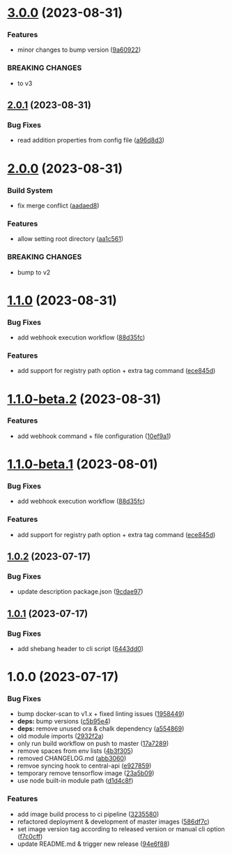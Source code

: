 # [3.0.0](https://github.com/PHT-Medic/master-images/compare/v2.0.1...v3.0.0) (2023-08-31)


### Features

* minor changes to bump version ([9a60922](https://github.com/PHT-Medic/master-images/commit/9a60922c8046daeee750185eefb13a337ae2cd1f))


### BREAKING CHANGES

* to v3

## [2.0.1](https://github.com/PHT-Medic/master-images/compare/v2.0.0...v2.0.1) (2023-08-31)


### Bug Fixes

* read addition properties from config file ([a96d8d3](https://github.com/PHT-Medic/master-images/commit/a96d8d3aae2e68151092a340b09aa8569372aa9d))

# [2.0.0](https://github.com/PHT-Medic/master-images/compare/v1.1.0...v2.0.0) (2023-08-31)


### Build System

* fix merge conflict ([aadaed8](https://github.com/PHT-Medic/master-images/commit/aadaed8b4853e41d8cc2d14bf0fb74c04c8305d7))


### Features

* allow setting root directory ([aa1c561](https://github.com/PHT-Medic/master-images/commit/aa1c5615020366af777831c15d5beec8ace12bce))


### BREAKING CHANGES

* bump to v2

# [1.1.0](https://github.com/PHT-Medic/master-images/compare/v1.0.2...v1.1.0) (2023-08-31)


### Bug Fixes

* add webhook execution workflow ([88d35fc](https://github.com/PHT-Medic/master-images/commit/88d35fcf404d1668fd47413b70dbb50f78bb14e5))

### Features

* add support for registry path option + extra tag command ([ece845d](https://github.com/PHT-Medic/master-images/commit/ece845da4f1cb16864997203a656d5b25a6b62c1))

# [1.1.0-beta.2](https://github.com/PHT-Medic/master-images/compare/v1.1.0-beta.1...v1.1.0-beta.2) (2023-08-31)

### Features

* add webhook command + file configuration ([10ef9a1](https://github.com/PHT-Medic/master-images/commit/10ef9a12370ef618cc313f32d45da60b6715917d))

# [1.1.0-beta.1](https://github.com/PHT-Medic/master-images/compare/v1.0.2...v1.1.0-beta.1) (2023-08-01)


### Bug Fixes

* add webhook execution workflow ([88d35fc](https://github.com/PHT-Medic/master-images/commit/88d35fcf404d1668fd47413b70dbb50f78bb14e5))


### Features

* add support for registry path option + extra tag command ([ece845d](https://github.com/PHT-Medic/master-images/commit/ece845da4f1cb16864997203a656d5b25a6b62c1))

## [1.0.2](https://github.com/PHT-Medic/master-images/compare/v1.0.1...v1.0.2) (2023-07-17)


### Bug Fixes

* update description package.json ([9cdae97](https://github.com/PHT-Medic/master-images/commit/9cdae971f9355ebdc687eecd845c251a2d788294))

## [1.0.1](https://github.com/PHT-Medic/master-images/compare/v1.0.0...v1.0.1) (2023-07-17)


### Bug Fixes

* add shebang header to cli script ([6443dd0](https://github.com/PHT-Medic/master-images/commit/6443dd000ef3a4a3ef13332e6fbdb7ff68537d9d))

# 1.0.0 (2023-07-17)


### Bug Fixes

* bump docker-scan to v1.x + fixed linting issues ([1958449](https://github.com/PHT-Medic/master-images/commit/19584491ee49819880a86c0590d083af918ec023))
* **deps:** bump versions ([c5b95e4](https://github.com/PHT-Medic/master-images/commit/c5b95e4d5242719247ac796a6ef2ea1e8e04d25f))
* **deps:** remove unused ora & chalk dependency ([a554869](https://github.com/PHT-Medic/master-images/commit/a554869cea324ac9af8ff6ce559c7524fc2626d6))
* old module imports ([2932f2a](https://github.com/PHT-Medic/master-images/commit/2932f2a42ae145bdf0e711bfaffa6726c57c10c5))
* only run build workflow on push to master ([17a7289](https://github.com/PHT-Medic/master-images/commit/17a7289af11dfc9d51327316721afb2ac02ba6f0))
* remove spaces from env lists ([4b3f305](https://github.com/PHT-Medic/master-images/commit/4b3f30525152ce902626ff81a2c635de1fab65f9))
* removed CHANGELOG.md ([abb3060](https://github.com/PHT-Medic/master-images/commit/abb30600c379f0e633020945a82f7d1c8a98ca49))
* remvoe syncing hook to central-api ([e927859](https://github.com/PHT-Medic/master-images/commit/e927859ef0786e2cc9f7a4ac528992b658fb6024))
* temporary remove tensorflow image ([23a5b09](https://github.com/PHT-Medic/master-images/commit/23a5b0991a6b56e18c741a7e1d075fe899b0cfac))
* use node built-in module path ([d1d4c8f](https://github.com/PHT-Medic/master-images/commit/d1d4c8fde76df2c107588d0257a123569c26d692))


### Features

* add image build process to ci pipeline ([3235580](https://github.com/PHT-Medic/master-images/commit/3235580680050362fdddd33aacb0b82c127914f7))
* refactored deployment & development of master images ([586df7c](https://github.com/PHT-Medic/master-images/commit/586df7c2827f79669110d8a570783bc823da344e))
* set image version tag according to released version or manual cli option ([f7c0cff](https://github.com/PHT-Medic/master-images/commit/f7c0cff408d18a4745191da917d45d6911e57d28))
* update README.md & trigger new release ([94e6f88](https://github.com/PHT-Medic/master-images/commit/94e6f88efeff84f15ec067c9323bff6cc2f2ff91))
